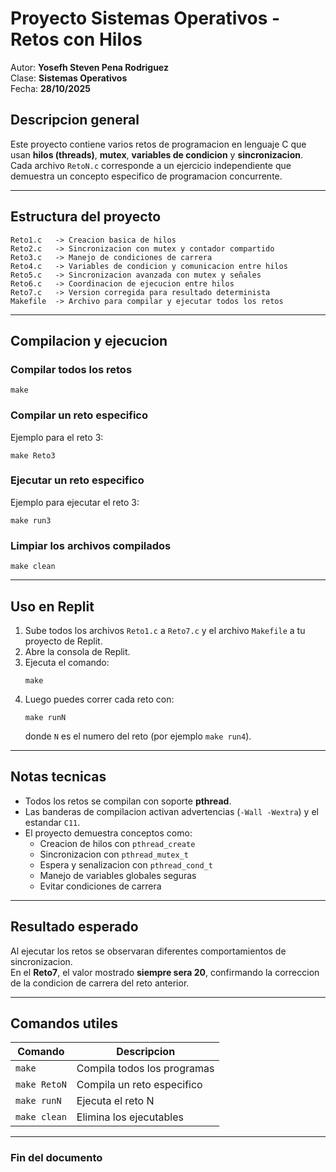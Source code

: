 # Proyecto Sistemas Operativos - Retos con Hilos

Autor: **Yosefh Steven Pena Rodriguez**  
Clase: **Sistemas Operativos**  
Fecha: **28/10/2025**

## Descripcion general
Este proyecto contiene varios retos de programacion en lenguaje C que usan **hilos (threads)**, **mutex**, **variables de condicion** y **sincronizacion**.  
Cada archivo `RetoN.c` corresponde a un ejercicio independiente que demuestra un concepto especifico de programacion concurrente.

---

## Estructura del proyecto

```
Reto1.c   -> Creacion basica de hilos
Reto2.c   -> Sincronizacion con mutex y contador compartido
Reto3.c   -> Manejo de condiciones de carrera
Reto4.c   -> Variables de condicion y comunicacion entre hilos
Reto5.c   -> Sincronizacion avanzada con mutex y señales
Reto6.c   -> Coordinacion de ejecucion entre hilos
Reto7.c   -> Version corregida para resultado determinista
Makefile  -> Archivo para compilar y ejecutar todos los retos
```

---

## Compilacion y ejecucion

### Compilar todos los retos
```
make
```

### Compilar un reto especifico
Ejemplo para el reto 3:
```
make Reto3
```

### Ejecutar un reto especifico
Ejemplo para ejecutar el reto 3:
```
make run3
```

### Limpiar los archivos compilados
```
make clean
```

---

## Uso en Replit
1. Sube todos los archivos `Reto1.c` a `Reto7.c` y el archivo `Makefile` a tu proyecto de Replit.  
2. Abre la consola de Replit.  
3. Ejecuta el comando:
   ```
   make
   ```
4. Luego puedes correr cada reto con:
   ```
   make runN
   ```
   donde `N` es el numero del reto (por ejemplo `make run4`).

---

## Notas tecnicas
- Todos los retos se compilan con soporte **pthread**.  
- Las banderas de compilacion activan advertencias (`-Wall -Wextra`) y el estandar `C11`.  
- El proyecto demuestra conceptos como:
  - Creacion de hilos con `pthread_create`
  - Sincronizacion con `pthread_mutex_t`
  - Espera y senalizacion con `pthread_cond_t`
  - Manejo de variables globales seguras
  - Evitar condiciones de carrera

---

## Resultado esperado
Al ejecutar los retos se observaran diferentes comportamientos de sincronizacion.  
En el **Reto7**, el valor mostrado **siempre sera 20**, confirmando la correccion de la condicion de carrera del reto anterior.

---

## Comandos utiles
| Comando | Descripcion |
|----------|--------------|
| `make` | Compila todos los programas |
| `make RetoN` | Compila un reto especifico |
| `make runN` | Ejecuta el reto N |
| `make clean` | Elimina los ejecutables |

---

### Fin del documento
